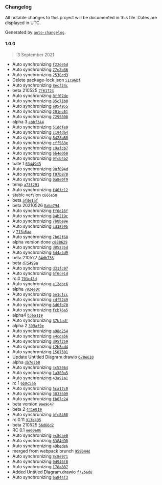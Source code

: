 ### Changelog

All notable changes to this project will be documented in this file. Dates are displayed in UTC.

Generated by [`auto-changelog`](https://github.com/CookPete/auto-changelog).

#### 1.0.0

> 3 September 2021

- Auto synchronizing [`f22de5d`](https://github.com/fuzetsu/userscripts/commit/f22de5d3b453af67e66668d4ff974b00bad6da90)
- Auto synchronizing [`77e2b36`](https://github.com/fuzetsu/userscripts/commit/77e2b36fb0529e79411315ebc23e48c110d05c31)
- Auto synchronizing [`2538cd3`](https://github.com/fuzetsu/userscripts/commit/2538cd3abd958f95fd2405fe9b7175ccf848ed7b)
- Delete package-lock.json [`51c96bf`](https://github.com/fuzetsu/userscripts/commit/51c96bf4f47ea127ab16fbf5a07d21c1fafdae22)
- Auto synchronizing [`8ecf24c`](https://github.com/fuzetsu/userscripts/commit/8ecf24cd7c0f72c27bb6bf8e49b5dc99b88ba87e)
- beta 210525 [`7f61724`](https://github.com/fuzetsu/userscripts/commit/7f617240584c971ce43238a84b213b01b60b50d6)
- Auto synchronizing [`0ff07de`](https://github.com/fuzetsu/userscripts/commit/0ff07de130856e118e06eb4f59b752f056cd72a9)
- Auto synchronizing [`85c71b0`](https://github.com/fuzetsu/userscripts/commit/85c71b015c9df246b794cd4cb82bd1969b41560e)
- Auto synchronizing [`e054955`](https://github.com/fuzetsu/userscripts/commit/e0549553efbcfc59994659c0930ab1b08ca98eda)
- Auto synchronizing [`201ec61`](https://github.com/fuzetsu/userscripts/commit/201ec61f320f611fcaef9e5e8cb1bcece5f1cee0)
- Auto synchronizing [`7295808`](https://github.com/fuzetsu/userscripts/commit/729580898ab102e40f84d3952aa5a4331e2dd467)
- alpha 3 [`abbf344`](https://github.com/fuzetsu/userscripts/commit/abbf344895aea8853378252590de75cf64034b4e)
- Auto synchronizing [`51ddfe9`](https://github.com/fuzetsu/userscripts/commit/51ddfe94da0e5397cfa0f5516343497d82efdc94)
- Auto synchronizing [`c194da4`](https://github.com/fuzetsu/userscripts/commit/c194da4ccaa62d7ab1280f826295d0ea1110d145)
- Auto synchronizing [`8428b88`](https://github.com/fuzetsu/userscripts/commit/8428b880c94b7424cc465c77116ef0449076d10f)
- Auto synchronizing [`cff563e`](https://github.com/fuzetsu/userscripts/commit/cff563e09c39aedd092f55c96e5202bf8ad268c3)
- Auto synchronizing [`c9afcb7`](https://github.com/fuzetsu/userscripts/commit/c9afcb711190ec6691ac95866e59df862b0ec2f9)
- Auto synchronizing [`6b4e050`](https://github.com/fuzetsu/userscripts/commit/6b4e050a57f5ed84e1fc9a60ed25190b3c3ba1da)
- Auto synchronizing [`9fcb4b2`](https://github.com/fuzetsu/userscripts/commit/9fcb4b2d1ac81efb6ec826036c1b5ea9eed135ac)
- bate 1 [`63449d3`](https://github.com/fuzetsu/userscripts/commit/63449d39e02a7855965de04a4aca607c58475f67)
- Auto synchronizing [`98f694d`](https://github.com/fuzetsu/userscripts/commit/98f694d76080960034d2740cf334258df79667a2)
- Auto synchronizing [`f07b878`](https://github.com/fuzetsu/userscripts/commit/f07b878bab804a87c362b8aaa56c89efd7acf1e2)
- Auto synchronizing [`0a8e0f9`](https://github.com/fuzetsu/userscripts/commit/0a8e0f937552751276e7051c2fcbc31928130ecb)
- temp [`a73f291`](https://github.com/fuzetsu/userscripts/commit/a73f29192a69515ec3a0195eb03fe0f1f7f47385)
- Auto synchronizing [`f46fc12`](https://github.com/fuzetsu/userscripts/commit/f46fc12b69893785fcd8281e2665e3774c72bb49)
- stable version [`c666e58`](https://github.com/fuzetsu/userscripts/commit/c666e58c991a8dfae4d03823ae01bc626d1989a1)
- beta [`afde1af`](https://github.com/fuzetsu/userscripts/commit/afde1af5ffd661a418f9f3df69903b4e249a9069)
- beta 20210526 [`8aba794`](https://github.com/fuzetsu/userscripts/commit/8aba794b069d36e0af5c4eca97bac110525fb022)
- Auto synchronizing [`ff0d16f`](https://github.com/fuzetsu/userscripts/commit/ff0d16f19e3f50e5401169595ef2f1e69aa0e79d)
- Auto synchronizing [`84b219c`](https://github.com/fuzetsu/userscripts/commit/84b219c2241d45170187cf0b406f88d0c8c8e0b6)
- Auto synchronizing [`7b8be9e`](https://github.com/fuzetsu/userscripts/commit/7b8be9ebff04edf89dd38da209c90d2bbf1a7506)
- Auto synchronizing [`cd38595`](https://github.com/fuzetsu/userscripts/commit/cd38595b3541e6fb3e25a0e9d7f7e0bb17843108)
- v [`713a6aa`](https://github.com/fuzetsu/userscripts/commit/713a6aac22ef2066a61af967665d0d0e05f25e4f)
- Auto synchronizing [`7b02f68`](https://github.com/fuzetsu/userscripts/commit/7b02f680b5a96865fbdde7264c7faf2f09bfe142)
- alpha version done [`c888629`](https://github.com/fuzetsu/userscripts/commit/c8886295bc8f2eb32b7f9eefa057cab1bf2dcc9f)
- Auto synchronizing [`d85235d`](https://github.com/fuzetsu/userscripts/commit/d85235d2bef44e13026ea3f1d4eda29c0ef5b413)
- Auto synchronizing [`6d4a4d9`](https://github.com/fuzetsu/userscripts/commit/6d4a4d90f738e2b5d51e3183a567b888efdefec0)
- beta 210527 [`84db736`](https://github.com/fuzetsu/userscripts/commit/84db7368a59ef638b256b57f0f9229900a94282e)
- beta [`d75499a`](https://github.com/fuzetsu/userscripts/commit/d75499a1b7571b4fa82cdd345838bf286664efe0)
- Auto synchronizing [`d31fc97`](https://github.com/fuzetsu/userscripts/commit/d31fc97240510569638183f0911e619e5c548d2d)
- Auto synchronizing [`6f6ce1d`](https://github.com/fuzetsu/userscripts/commit/6f6ce1df10ecaefc8812ac38e1b5eaa652f6c901)
- rc.0 [`703c43d`](https://github.com/fuzetsu/userscripts/commit/703c43dd74913aa6a39f9d08532ce9d17ff7f09e)
- Auto synchronizing [`e12ebc6`](https://github.com/fuzetsu/userscripts/commit/e12ebc6f1c89ae44aed3dc1c5078b0edbd58a823)
- alpha [`782ee0c`](https://github.com/fuzetsu/userscripts/commit/782ee0c92e20de3681ded12283b825147bcecb6d)
- Auto synchronizing [`be1cfcc`](https://github.com/fuzetsu/userscripts/commit/be1cfcc0d8f14c17ec5ee1171d95ddabc19f3833)
- Auto synchronizing [`cdf5249`](https://github.com/fuzetsu/userscripts/commit/cdf52495519c4b9fed12ffc3ae32d2822dd07431)
- Auto synchronizing [`6d6fb70`](https://github.com/fuzetsu/userscripts/commit/6d6fb700b78a21ac2f65cbd2164310a718ed8df8)
- Auto synchronizing [`fcb76a5`](https://github.com/fuzetsu/userscripts/commit/fcb76a587f0c125a13437be1f7dd99f6a58669e0)
- alpha4 [`b56a119`](https://github.com/fuzetsu/userscripts/commit/b56a119894c4f074e6b55cc7bcdbf4ab5da956ca)
- Auto synchronizing [`37bfadf`](https://github.com/fuzetsu/userscripts/commit/37bfadf98028b8ae3bd51a5b670eecf6787f7ea0)
- alpha 2 [`309af9e`](https://github.com/fuzetsu/userscripts/commit/309af9e4888b6baf248840067108825faab1e2f3)
- Auto synchronizing [`a98d254`](https://github.com/fuzetsu/userscripts/commit/a98d254a38d92d12d90b089c47f34a2c45bda44b)
- Auto synchronizing [`e4cda56`](https://github.com/fuzetsu/userscripts/commit/e4cda56e2de0e3f274ac7fe3d1e96984d4b9d8f2)
- Auto synchronizing [`d95f259`](https://github.com/fuzetsu/userscripts/commit/d95f25995886dd7ee9aa30107b5b4524a24fb7d2)
- Auto synchronizing [`f2b3cd4`](https://github.com/fuzetsu/userscripts/commit/f2b3cd448f65b4520add64558e41b97273956c3e)
- Auto synchronizing [`1507501`](https://github.com/fuzetsu/userscripts/commit/15075012d781233f0d71422a7eff176699dc1c71)
- Update Untitled Diagram.drawio [`678e610`](https://github.com/fuzetsu/userscripts/commit/678e61002ff6b42b9f6a309ab1911a1095e270ec)
- alpha [`db7e260`](https://github.com/fuzetsu/userscripts/commit/db7e2608ea029d522631f39e9e3936b55f462e05)
- Auto synchronizing [`4c52664`](https://github.com/fuzetsu/userscripts/commit/4c52664560bbe47c9f54001d6dda92341a0face2)
- Auto synchronizing [`1a380a5`](https://github.com/fuzetsu/userscripts/commit/1a380a53fcac81d12cad8cc0ccd2bf445d464ea6)
- Auto synchronizing [`43a91a1`](https://github.com/fuzetsu/userscripts/commit/43a91a10dc8579ab0aaf0d2b193440c376187676)
- rc 1 [`6b0c5a6`](https://github.com/fuzetsu/userscripts/commit/6b0c5a690529a002b69bda43c4c713b329b66e04)
- Auto synchronizing [`5ca17c0`](https://github.com/fuzetsu/userscripts/commit/5ca17c0d7a07be561a984e9f2fef40392e7744e4)
- Auto synchronizing [`3833609`](https://github.com/fuzetsu/userscripts/commit/3833609b145e3137d1c6e6b30a6098dc8472e3eb)
- Auto synchronizing [`fb67c24`](https://github.com/fuzetsu/userscripts/commit/fb67c24fe8dd3d705ad869abb7946cd3f3a82883)
- beta version [`9ae9647`](https://github.com/fuzetsu/userscripts/commit/9ae964709ac3a65507250ebbbc956a56bad231a1)
- beta 2 [`441e019`](https://github.com/fuzetsu/userscripts/commit/441e019169e138090fb278856bed0b56c1bd1c81)
- Auto synchronizing [`bfc8468`](https://github.com/fuzetsu/userscripts/commit/bfc846806a153b6b34b4fa5f3622021be2b96f31)
- rc 0.11 [`913e435`](https://github.com/fuzetsu/userscripts/commit/913e4352086bff41e3c03994f87be3d3b99b6501)
- beta 210525 [`56d66d2`](https://github.com/fuzetsu/userscripts/commit/56d66d21001d895cf819e9c199f4bea902e2e69c)
- RC 0.1 [`ee60e06`](https://github.com/fuzetsu/userscripts/commit/ee60e0605be2262d43b74a3a0a776d64a803fac0)
- Auto synchronizing [`ec8dae0`](https://github.com/fuzetsu/userscripts/commit/ec8dae05754d1827de1c20fc671531af7e003e3e)
- Auto synchronizing [`6384d98`](https://github.com/fuzetsu/userscripts/commit/6384d98254806e602f8b84c2517534c8cce07d4d)
- Auto synchronizing [`49bede6`](https://github.com/fuzetsu/userscripts/commit/49bede6d0314598d638ab819bb5a548fc35ed588)
- merged from webpack brunch [`959044d`](https://github.com/fuzetsu/userscripts/commit/959044d604c8031be70c53f1fe5d2912c147ac91)
- Auto synchronizing [`8c8e971`](https://github.com/fuzetsu/userscripts/commit/8c8e971d3e5521e288a068f28cc13e8c77e9e720)
- Auto synchronizing [`0d946f8`](https://github.com/fuzetsu/userscripts/commit/0d946f87e28bc6acdff2c657d465c85e7c042f07)
- Auto synchronizing [`178a887`](https://github.com/fuzetsu/userscripts/commit/178a8879486d2dc706d3b9185fcb2b5aca078268)
- Added Untitled Diagram.drawio [`f72b6d8`](https://github.com/fuzetsu/userscripts/commit/f72b6d81dd4358f3686157f3d4de5384623faa06)
- Auto synchronizing [`6a844f3`](https://github.com/fuzetsu/userscripts/commit/6a844f3d09e44f6b8032ebd2a09fc7eb222eb8d0)
